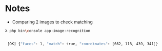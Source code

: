 # Notes

- Comparing 2 images to check matching

```bash
λ php bin\console app:image:recognition


 [OK] {"faces": 1, "match": true, "coordinates": [662, 118, 439, 341]}

```